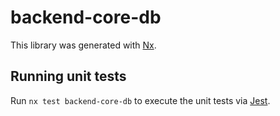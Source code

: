 # backend-core-db

This library was generated with [Nx](https://nx.dev).

## Running unit tests

Run `nx test backend-core-db` to execute the unit tests via [Jest](https://jestjs.io).
